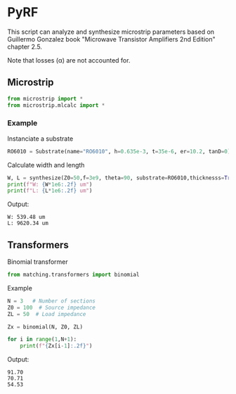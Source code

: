 
# PyRF

This script can analyze and synthesize microstrip parameters based on Guillermo Gonzalez book "Microwave Transistor Amplifiers 2nd Edition" chapter 2.5.

Note that losses (α) are not accounted for.


## Microstrip
```py
from microstrip import *
from microstrip.mlcalc import *
```
### Example
Instanciate a substrate
```py
RO6010 = Substrate(name="RO6010", h=0.635e-3, t=35e-6, er=10.2, tanD=0)
```
Calculate width and length
```py
W, L = synthesize(Z0=50,f=3e9, theta=90, substrate=RO6010,thicknesss=True, disp=True)
print(f"W: {W*1e6:.2f} um")
print(f"L: {L*1e6:.2f} um")
```
Output:
```
W: 539.48 um
L: 9620.34 um
```
<!-- ### Equations
Characteristic impedance of a microstrip line

For $W/h\leq1$:

$$
Z_0=\frac{60}{\sqrt{\varepsilon_{r,eff}}}\ln\left(8\frac{h}{W}+0.25\frac{W}{h}\right)
$$

where

$$
\varepsilon_{r,eff}=\frac{\varepsilon_{r}+1}{2}+\frac{\varepsilon_{r}-1}{2}\left[\left(1+12\frac{h}{W}\right)^{-0.5}+0.04\left(1-\frac{W}{h}\right)^2\right]
$$

for $W/h\geq1$:
$$
Z_0=\frac{120\pi/\sqrt{\varepsilon_r}}{W/h+1.393+0.667\ln(W/h+1.444)}
$$

where

$$
\varepsilon_{r,eff}=\frac{\varepsilon_{r}+1}{2}+\frac{\varepsilon_{r}-1}{2}\left(1+12\frac{h}{W}\right)^{-0.5}
$$

Waveength in the microstrip line

For $W/h\geq0.6$:

$$
\lambda=\frac{\lambda_0}{\sqrt{\varepsilon_r}}\left[\frac{\varepsilon_r}{1+0.63(\varepsilon_r-1)(W/h)^{0.1255}}\right]^{0.5}
$$

For $W/h\leq0.6$:
$$
\lambda=\frac{\lambda_0}{\sqrt{\varepsilon_r}}\left[\frac{\varepsilon_r}{1+0.6(\varepsilon_r-1)(W/h)^{0.0297}}\right]^{0.5}
$$ -->


## Transformers
Binomial transformer
```py
from matching.transformers import binomial
```

Example
```py
N = 3   # Number of sections
Z0 = 100  # Source impedance
ZL = 50  # Load impedance

Zx = binomial(N, Z0, ZL)

for i in range(1,N+1):
    print(f"{Zx[i-1]:.2f}")
```
Output:
```
91.70
70.71
54.53
```